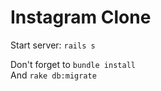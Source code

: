 # Instagram Clone

Start server: `rails s`

Don't forget to `bundle install`
<br>
And `rake db:migrate`
